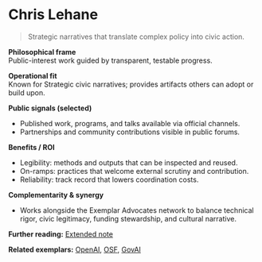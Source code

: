 # Chris Lehane

> Strategic narratives that translate complex policy into civic action.

**Philosophical frame**  
Public-interest work guided by transparent, testable progress.

**Operational fit**  
Known for Strategic civic narratives; provides artifacts others can adopt or build upon.

**Public signals (selected)**  
- Published work, programs, and talks available via official channels.  
- Partnerships and community contributions visible in public forums.

**Benefits / ROI**  
- Legibility: methods and outputs that can be inspected and reused.  
- On-ramps: practices that welcome external scrutiny and contribution.  
- Reliability: track record that lowers coordination costs.

**Complementarity & synergy**  
- Works alongside the Exemplar Advocates network to balance technical rigor, civic legitimacy, funding stewardship, and cultural narrative.

**Further reading:** [Extended note](/funders/extended/ChrisLehane.md)


**Related exemplars:** [OpenAI](/funders/OpenAI.md), [OSF](/funders/OSF.md), [GovAI](/funders/GovAI.md)

